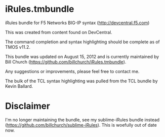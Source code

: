 iRules.tmbundle
===============

iRules bundle for F5 Networks BIG-IP syntax (http://devcentral.f5.com)

This was created from content found on DevCentral.

The command completion and syntax highlighting should be complete as of TMOS v11.2.

This bundle was updated on August 15, 2012 and is currently maintained by Bill Church (https://github.com/billchurch/iRules.tmbundle).

Any suggestions or improvements, please feel free to contact me.

The bulk of the TCL syntax highlighting was pulled from the TCL bundle by Kevin Ballard.

# Disclaimer
I'm no longer maintaining the bundle, see my sublime-iRules bundle instead (https://github.com/billchurch/sublime-iRules). This is woefully out of date now.

